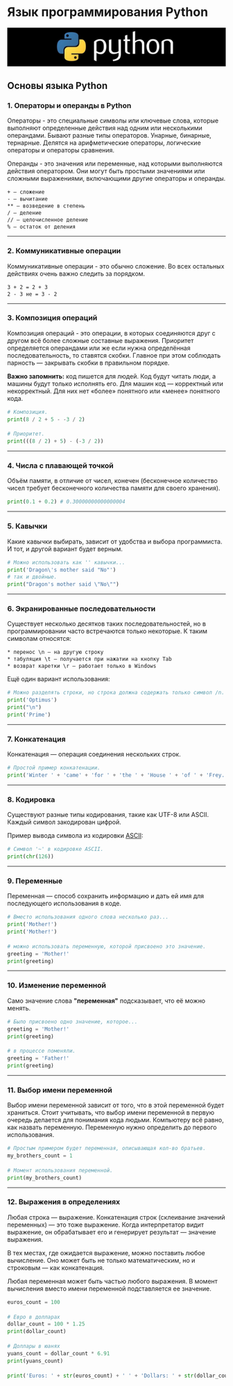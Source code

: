 # Язык программирования Python

![Python](/img/1.png)

## Основы языка Python

### 1. Операторы и операнды в Python

Операторы - это специальные символы или ключевые слова, которые выполняют определенные действия над одним или несколькими операндами. Бывают разные типы операторов. Унарные, бинарные, тернарные. Делятся на арифметические операторы, логические операторы и операторы сравнения.

Операнды - это значения или переменные, над которыми выполняются действия оператором. Они могут быть простыми значениями или сложными выражениями, включающими другие операторы и операнды.

```text
+ — сложение
- — вычитание
** — возведение в степень
/ — деление
// — целочисленное деление
% — остаток от деления
```

***

### 2. Коммуникативные операции

Коммуникативные операции - это обычно сложение. Во всех остальных действиях очень важно следить за порядком.

```text
3 + 2 = 2 + 3
2 - 3 не = 3 - 2
```

***

### 3. Композиция операций

Композиция операций - это операции, в которых соединяются друг с другом всё более сложные составные выражения. Приоритет определяется операндами или же если нужна определённая последовательность, то ставятся скобки. Главное при этом соблюдать парность — закрывать скобки в правильном порядке.

 **Важно запомнить:** код пишется для людей. Код будут читать люди, а машины будут только исполнять его. Для машин код — корректный или некорректный. Для них нет «более» понятного или «менее» понятного кода.

```python
# Композиция.
print(8 / 2 + 5 - -3 / 2)

# Приоритет.
print(((8 / 2) + 5) - (-3 / 2))
```

***

### 4. Числа с плавающей точкой

Объём памяти, в отличие от чисел, конечен (бесконечное количество чисел требует бесконечного количества памяти для своего хранения).

```python
print(0.1 + 0.2) # 0.30000000000000004
```

***

### 5. Кавычки

Какие кавычки выбирать, зависит от удобства и выбора программиста. И тот, и другой вариант будет верным.

```python
# Можно использовать как '' кавычки...
print('Dragon\'s mother said "No"')
# так и двойные.
print("Dragon's mother said \"No\"")
```

***

### 6. Экранированные последовательности

Существует несколько десятков таких последовательностей, но в программировании часто встречаются только некоторые. К таким символам относятся:

```text
* перенос \n — на другую строку
* табуляция \t — получается при нажатии на кнопку Tab
* возврат каретки \r — работает только в Windows
```

Ещё один вариант использования:

```python
# Можно разделять строки, но строка должна содержать только символ /n.
print('Optimus')
print("\n")
print('Prime')
```

***

### 7. Конкатенация

Конкатенация — операция соединения нескольких строк.

```python
# Простой пример конкатенации.
print('Winter ' + 'came' + 'for ' + 'the ' + 'House ' + 'of ' + 'Frey.')
```

***

### 8. Кодировка

Существуют разные типы кодирования, такие как UTF-8 или ASCII. Каждый символ закодирован цифрой.

Пример вывода символа из кодировки [ASCII](https://www.cs.cmu.edu/%7Epattis/15-1XX/common/handouts/ascii.html):

```python
# Символ '~' в кодировке ASCII.
print(chr(126))
```

***

### 9. Переменные

Переменная — способ сохранить информацию и дать ей имя для последующего использования в коде.

```python
# Вместо использования одного слова несколько раз...
print('Mother!')
print('Mother!')

# можно использовать переменную, которой присвоено это значение.
greeting = 'Mother!'
print(greeting)
```

***

### 10. Изменение переменной

Само значение слова **"переменная"** подсказывает, что её можно менять.

```python
# Было присвоено одно значение, которое...
greeting = 'Mother!'
print(greeting)

# в процессе поменяли.
greeting = 'Father!'
print(greeting)
```

***

### 11. Выбор имени переменной

Выбор имени переменной зависит от того, что в этой переменной будет храниться. Стоит учитывать, что выбор имени переменной в первую очередь делается для понимания кода людьми. Компьютеру всё равно, как назвать переменную. Переменную нужно определить до первого использования.

```python
# Простым примером будет переменная, описывающая кол-во братьев.
my_brothers_count = 1

# Момент использования переменной.
print(my_brothers_count)
```

***

### 12. Выражения в определениях

Любая строка — выражение. Конкатенация строк (склеивание значений переменных) — это тоже выражение. Когда интерпретатор видит выражение, он обрабатывает его и генерирует результат — значение выражения.

В тех местах, где ожидается выражение, можно поставить любое вычисление. Оно может быть не только математическим, но и строковым — как конкатенация.

Любая переменная может быть частью любого выражения. В момент вычисления вместо имени переменной подставляется ее значение.

```python
euros_count = 100

# Евро в долларах
dollar_count = 100 * 1.25
print(dollar_count)

# Доллары в юанях
yuans_count = dollar_count * 6.91
print(yuans_count)

print('Euros: ' + str(euros_count) + ' ' + 'Dollars: ' + str(dollar_count) + ' ' + 'Yuans: ' + str(yuans_count) + ' ')
```

